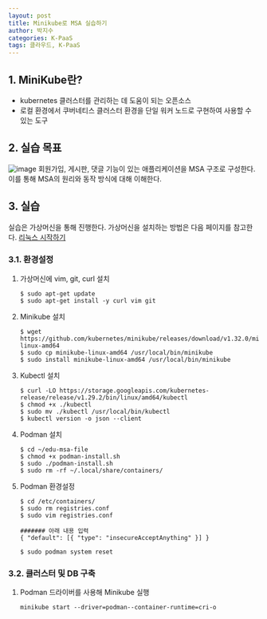 ```yaml
---
layout: post
title: Minikube로 MSA 실습하기
author: 박지수
categories: K-PaaS
tags: 클라우드, K-PaaS
---
```


## 1. MiniKube란?
- kubernetes 클러스터를 관리하는 데 도움이 되는 오픈소스
- 로컬 환경에서 쿠버네티스 클러스터 환경을 단일 워커 노드로 구현하여 사용할 수 있는 도구


## 2. 실습 목표
![image](https://github.com/user-attachments/assets/1de0ae6d-e3e6-49c4-8b93-09c609d68563)
회원가입, 게시판, 댓글 기능이 있는 애플리케이션을 MSA 구조로 구성한다.
이를 통해 MSA의 원리와 동작 방식에 대해 이해한다.


## 3. 실습
실습은 가상머신을 통해 진행한다. 가상머신을 설치하는 방법은 다음 페이지를 참고한다. [리눅스 시작하기]([https://jisoo449.github.io/%EB%A6%AC%EB%88%85%EC%8A%A4/2023/11/10/%EB%A6%AC%EB%88%85%EC%8A%A4-%EC%8B%9C%EC%9E%91%ED%95%98%EA%B8%B0.html)

### 3.1. 환경설정
1. 가상머신에 vim, git, curl 설치
   ```
   $ sudo apt-get update
   $ sudo apt-get install -y curl vim git
   ```
2. Minikube 설치
   ```
   $ wget https://github.com/kubernetes/minikube/releases/download/v1.32.0/minikube-linux-amd64
   $ sudo cp minikube-linux-amd64 /usr/local/bin/minikube
   $ sudo install minikube-linux-amd64 /usr/local/bin/minikube
   ```
3. Kubectl 설치
   ```
   $ curl -LO https://storage.googleapis.com/kubernetes-release/release/v1.29.2/bin/linux/amd64/kubectl
   $ chmod +x ./kubectl
   $ sudo mv ./kubectl /usr/local/bin/kubectl
   $ kubectl version -o json --client
   ```
4. Podman 설치
   ```
   $ cd ~/edu-msa-file
   $ chmod +x podman-install.sh
   $ sudo ./podman-install.sh
   $ sudo rm -rf ~/.local/share/containers/
   ```
5. Podman 환경설정
   ```
   $ cd /etc/containers/
   $ sudo rm registries.conf
   $ sudo vim registries.conf
   
   ####### 아래 내용 입력
   { "default": [{ "type": "insecureAcceptAnything" }] }

   $ sudo podman system reset
   ```

### 3.2. 클러스터 및 DB 구축
1. Podman 드라이버를 사용해 Minikube 실행
   ```
   minikube start --driver=podman--container-runtime=cri-o
   ```
